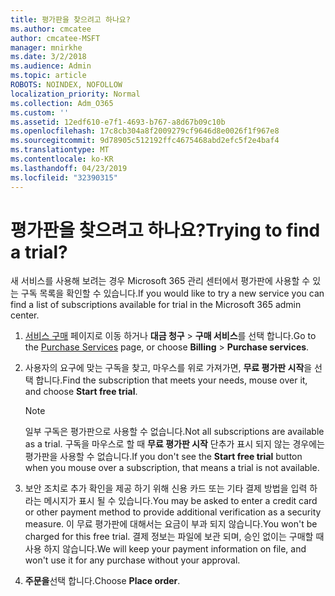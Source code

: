 ```yaml
---
title: 평가판을 찾으려고 하나요?
ms.author: cmcatee
author: cmcatee-MSFT
manager: mnirkhe
ms.date: 3/2/2018
ms.audience: Admin
ms.topic: article
ROBOTS: NOINDEX, NOFOLLOW
localization_priority: Normal
ms.collection: Adm_O365
ms.custom: ''
ms.assetid: 12edf610-e7f1-4693-b767-a8d67b09c10b
ms.openlocfilehash: 17c8cb304a8f2009279cf9646d8e0026f1f967e8
ms.sourcegitcommit: 9d78905c512192ffc4675468abd2efc5f2e4baf4
ms.translationtype: MT
ms.contentlocale: ko-KR
ms.lasthandoff: 04/23/2019
ms.locfileid: "32390315"
---
```

# <a name="trying-to-find-a-trial"></a><span data-ttu-id="51ed4-102">평가판을 찾으려고 하나요?</span><span class="sxs-lookup"><span data-stu-id="51ed4-102">Trying to find a trial?</span></span>

<span data-ttu-id="51ed4-103">새 서비스를 사용해 보려는 경우 Microsoft 365 관리 센터에서 평가판에 사용할 수 있는 구독 목록을 확인할 수 있습니다.</span><span class="sxs-lookup"><span data-stu-id="51ed4-103">If you would like to try a new service you can find a list of subscriptions available for trial in the Microsoft 365 admin center.</span></span>
  
1. <span data-ttu-id="51ed4-104">[서비스 구매](https://go.microsoft.com/fwlink/p/?linkid=868433) 페이지로 이동 하거나 **대금 청구** \> **구매 서비스**를 선택 합니다.</span><span class="sxs-lookup"><span data-stu-id="51ed4-104">Go to the [Purchase Services](https://go.microsoft.com/fwlink/p/?linkid=868433) page, or choose **Billing** \> **Purchase services**.</span></span>
    
2. <span data-ttu-id="51ed4-105">사용자의 요구에 맞는 구독을 찾고, 마우스를 위로 가져가면, **무료 평가판 시작**을 선택 합니다.</span><span class="sxs-lookup"><span data-stu-id="51ed4-105">Find the subscription that meets your needs, mouse over it, and choose **Start free trial**.</span></span>
    
    > [!NOTE]
    > <span data-ttu-id="51ed4-106">일부 구독은 평가판으로 사용할 수 없습니다.</span><span class="sxs-lookup"><span data-stu-id="51ed4-106">Not all subscriptions are available as a trial.</span></span> <span data-ttu-id="51ed4-107">구독을 마우스로 할 때 **무료 평가판 시작** 단추가 표시 되지 않는 경우에는 평가판을 사용할 수 없습니다.</span><span class="sxs-lookup"><span data-stu-id="51ed4-107">If you don't see the **Start free trial** button when you mouse over a subscription, that means a trial is not available.</span></span> 
  
3. <span data-ttu-id="51ed4-108">보안 조치로 추가 확인을 제공 하기 위해 신용 카드 또는 기타 결제 방법을 입력 하 라는 메시지가 표시 될 수 있습니다.</span><span class="sxs-lookup"><span data-stu-id="51ed4-108">You may be asked to enter a credit card or other payment method to provide additional verification as a security measure.</span></span> <span data-ttu-id="51ed4-109">이 무료 평가판에 대해서는 요금이 부과 되지 않습니다.</span><span class="sxs-lookup"><span data-stu-id="51ed4-109">You won't be charged for this free trial.</span></span> <span data-ttu-id="51ed4-110">결제 정보는 파일에 보관 되며, 승인 없이는 구매할 때 사용 하지 않습니다.</span><span class="sxs-lookup"><span data-stu-id="51ed4-110">We will keep your payment information on file, and won't use it for any purchase without your approval.</span></span>
    
4. <span data-ttu-id="51ed4-111">**주문을**선택 합니다.</span><span class="sxs-lookup"><span data-stu-id="51ed4-111">Choose **Place order**.</span></span>
    

